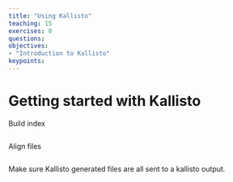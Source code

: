 ```yaml
---
title: "Using Kallisto"
teaching: 15
exercises: 0
questions:
objectives:
- "Introduction to Kallisto"
keypoints:
---
```


# Getting started with Kallisto

Build index

```

```


Align files

```

```

Make sure Kallisto generated files are all sent to a kallisto output.
